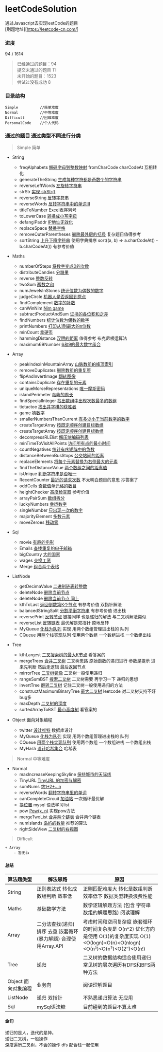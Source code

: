 # leetCodeSolution
通过Javascript去实现leetCode的题目  
[刷题地址][https://leetcode-cn.com/]  

### 进度
94 / 1614

> 已经通过的题目：94  
> 提交未通过的题目 11  
> 未开始的题目：1523  
> 尝试过没有成功 8 

### 目录结构
```
Simple          //简单难度
Normal          //中等难度
Difficult       //困难难度
PersonalCode    //个人代码
```


### 通过的题目 通过类型不同进行分类
> Simple 简单
- String
    - freqAlphabets [解码字母到整数映射](https://leetcode-cn.com/problems/decrypt-string-from-alphabet-to-integer-mapping/) fromCharCode charCodeAt 互相转化
    - generateTheString [生成每种字符都是奇数个的字符串](https://leetcode-cn.com/problems/generate-a-string-with-characters-that-have-odd-counts/)
    - reverseLeftWords [左旋转字符串](https://leetcode-cn.com/problems/zuo-xuan-zhuan-zi-fu-chuan-lcof/)
    - strStr [实现 strStr()](https://leetcode-cn.com/problems/implement-strstr/)
    - reverseString [反转字符串](https://leetcode-cn.com/problems/reverse-string/)
    - reverseWords [反转字符串中的单词Ⅲ](https://leetcode-cn.com/problems/reverse-words-in-a-string-iii/)
    - titleToNumber [Excel表序列号](https://leetcode-cn.com/problems/excel-sheet-column-number/)
    - toLowerCase [转换成小写字母](https://leetcode-cn.com/problems/to-lower-case/)
    - defangIPaddr [IP地址无效化](https://leetcode-cn.com/problems/defanging-an-ip-address/)
    - replaceSpace [替换空格](https://leetcode-cn.com/problems/ti-huan-kong-ge-lcof/)
    - removeOuterParentheses [删除最外层的括号](https://leetcode-cn.com/problems/remove-outermost-parentheses/) 复杂题目值得参考
    - sortString [上升下降字符串](https://leetcode-cn.com/problems/increasing-decreasing-string/) 使用字典排序 sort((a, b) => a.charCodeAt() - b.charCodeAt()) 有参考价值

- Maths
    - numberOfSteps [将数字变成0的次数](https://leetcode-cn.com/problems/number-of-steps-to-reduce-a-number-to-zero/)
    - distributeCandies [分糖果](https://leetcode-cn.com/problems/distribute-candies/)
    - reverse [整数反转](https://leetcode-cn.com/problems/reverse-integer/)
    - twoSum [两数之和](https://leetcode-cn.com/problems/two-sum/)
    - numJewelsInStones [统计位数为偶数的数字](https://leetcode-cn.com/problems/find-numbers-with-even-number-of-digits/)
    - judgeCircle [机器人是否返回到原点](https://leetcode-cn.com/problems/robot-return-to-origin/)
    - findComplement [数字的补数](https://leetcode-cn.com/problems/number-complement/)
    - canWinNim [Nim game](https://leetcode-cn.com/problems/nim-game/)
    - subtractProductAndSum [证书的各位积和之差](https://leetcode-cn.com/problems/subtract-the-product-and-sum-of-digits-of-an-integer/)
    - findNumbers [统计位数为偶数的数字](https://leetcode-cn.com/problems/find-numbers-with-even-number-of-digits/)
    - printNumbers [打印从1到最大的n位数](https://leetcode-cn.com/problems/da-yin-cong-1dao-zui-da-de-nwei-shu-lcof/)
    - minCount [拿硬币](https://leetcode-cn.com/problems/na-ying-bi/)
    - hammingDistance [汉明的距离](https://leetcode-cn.com/problems/hamming-distance/) 值得参考 布克尼根运算法
    - maximum69Number [6和9的最大数字组合](https://leetcode-cn.com/problems/maximum-69-number/)

- Array
     - peakIndexInMountainArray [山脉数组的峰顶索引](https://leetcode-cn.com/=problems/peak-index-in-a-mountain-array/])
     - removeDuplicates [删除数组的重复项](https://leetcode-cn.com/problems/remove-duplicates-from-sorted-array/)
     - flipAndInvertImage [翻转图像](https://leetcode-cn.com/problems/flipping-an-image/)
     - containsDuplicate [存在重复的元素](https://leetcode-cn.com/problems/contains-duplicate/)
     - uniqueMorseRepresentations [唯一摩斯密码](https://leetcode-cn.com/problems/unique-morse-code-words/)
     - islandPerimeter [岛屿的周长](https://leetcode-cn.com/problems/island-perimeter/)
     - findSpecialInteger [找出数组中出现次数最多的数组](https://leetcode-cn.com/problems/element-appearing-more-than-25-in-sorted-array/)
     - tictactoe [找出井字棋的获胜者](https://leetcode-cn.com/problems/find-winner-on-a-tic-tac-toe-game/)
     - game [猜数字](https://leetcode-cn.com/problems/guess-numbers/)
     - smallerNumbersThanCurrent [有多少小于当前数字的数字](https://leetcode-cn.com/problems/how-many-numbers-are-smaller-than-the-current-number/)
     - createTargetArray [按既定顺序创建目标数组](https://leetcode-cn.com/problems/create-target-array-in-the-given-order/)
     - createTargetArray [按既定顺序创建目标数组](https://leetcode-cn.com/problems/create-target-array-in-the-given-order/)
     - decompressRLElist [解压缩编码列表](https://leetcode-cn.com/problems/decompress-run-length-encoded-list/)
     - minTimeToVisitAllPoints [访问所有点的最小时间](https://leetcode-cn.com/problems/minimum-time-visiting-all-points/)
     - countNegatives [统计有序矩阵中的负数](https://leetcode-cn.com/problems/count-negative-numbers-in-a-sorted-matrix/)
     - distanceBetweenBusStops [公交站间的距离](https://leetcode-cn.com/problems/distance-between-bus-stops/)
     - replaceElements [将每个元素替换为右侧最大的元素](https://leetcode-cn.com/problems/replace-elements-with-greatest-element-on-right-side/)
     - findTheDistanceValue [两个数组之间的距离值](https://leetcode-cn.com/problems/find-the-distance-value-between-two-arrays/) 
     - isUnique [判断字符串是否唯一](https://leetcode-cn.com/problems/is-unique-lcci/)
     - RecentCounter [最近的请求次数](https://leetcode-cn.com/problems/number-of-recent-calls/) 不太明白题目的意思 抄答案了
     - oddCells [奇数值单元格的数目](https://leetcode-cn.com/problems/cells-with-odd-values-in-a-matrix/)
     - heightChecker [高度检查器](https://leetcode-cn.com/problems/height-checker/) 参考价值
     - arrayPairSum [数组拆分](https://leetcode-cn.com/problems/array-partition-i/)
     - luckyNumbers [幸运数字](https://leetcode-cn.com/problems/lucky-numbers-in-a-matrix/)
     - singleNumber [只出现一次的数字](https://leetcode-cn.com/problems/single-number/)
     - majorityElement [多数元素](https://leetcode-cn.com/problems/majority-element/)
     - moveZeroes [移动零](https://leetcode-cn.com/problems/move-zeroes/)

- Sql
    - movie [有趣的电影](https://leetcode-cn.com/problems/not-boring-movies/)
    - Emails [查找重复的电子邮箱](https://leetcode-cn.com/problems/duplicate-emails/)
    - bigCountry [大的国家](https://leetcode-cn.com/problems/big-countries/submissions/)
    - wages [交换工资](https://leetcode-cn.com/problems/swap-salary/)
    - Merge [组合两个表格](https://leetcode-cn.com/problems/combine-two-tables/)

- ListNode
    - getDecimaValue [二进制链表转整数](https://leetcode-cn.com/problems/convert-binary-number-in-a-linked-list-to-integer/)
    - deleteNode [删除当前节点](https://leetcode-cn.com/problems/delete-node-in-a-linked-list/)
    - deleteNode [删除当前节点 同上](https://leetcode-cn.com/problems/delete-middle-node-lcci/)
    - kthToLast [返回倒数第K个节点](https://leetcode-cn.com/problems/kth-node-from-end-of-list-lcci/) 有参考价值 双指针解法
    - balancedStringSplit [分割平衡字符串](https://leetcode-cn.com/problems/split-a-string-in-balanced-strings/) 有参考价值 进出栈
    - reversePrint [反转节点](https://leetcode-cn.com/problems/cong-wei-dao-tou-da-yin-lian-biao-lcof/) 链接同样 也是递归的解法 与二叉树解法类似
    - reverseList [反转链表](https://leetcode-cn.com/problems/fan-zhuan-lian-biao-lcof/) 最优解是双指针 原地反转
    - MyQueue [化栈为队列](https://leetcode-cn.com/problems/implement-queue-using-stacks-lcci/) 实现 用两个数组管理进出栈的 队列
    - CQueue [用两个栈实现队列](https://leetcode-cn.com/problems/yong-liang-ge-zhan-shi-xian-dui-lie-lcof/) 使用两个数组 一个数组进栈 一个数组出栈


- Tree
    - kthLargest [二叉搜索树的最大K节点](https://leetcode-cn.com/problems/er-cha-sou-suo-shu-de-di-kda-jie-dian-lcof/) 看答案的
    - mergeTrees [合并二叉树](https://leetcode-cn.com/problems/merge-two-binary-trees) 二叉树思路 原始函数的递归进行 参数是提示 进来先判断 然后走逻辑 最后返回节点
    - mirrorTree [二叉树镜像](https://leetcode-cn.com/problems/er-cha-shu-de-jing-xiang-lcof/) 二叉树一般使用递归
    - rangeSumBST [搜索二叉树](https://leetcode-cn.com/problems/range-sum-of-bst/) 二叉树需要 再学习一下 递归的思想
    - invertTree [翻转二叉树](https://leetcode-cn.com/problems/invert-binary-tree/) 记住二叉树一般使用递归的方法
    - constructMaximumBinaryTree [最大二叉树](https://leetcode-cn.com/problems/maximum-binary-tree/) leetcode 对二叉树支持不好 bug多
    - maxDepth [二叉树的深度](https://leetcode-cn.com/problems/maximum-depth-of-binary-tree/)
    - sortedArrayToBST [最小高度树](https://leetcode-cn.com/problems/minimum-height-tree-lcci/) 看答案的

- Object 面向对象编程
     - twitter [设计推特](https://leetcode-cn.com/problems/design-twitter/) 数据库设计
     - MyQueue [化栈为队列](https://leetcode-cn.com/problems/implement-queue-using-stacks-lcci/) 实现 用两个数组管理进出栈的 队列
     - CQueue [用两个栈实现队列](https://leetcode-cn.com/problems/yong-liang-ge-zhan-shi-xian-dui-lie-lcof/) 使用两个数组 一个数组进栈 一个数组出栈
     - MyHash [设计哈希集合](https://leetcode-cn.com/problems/design-hashset/) 哈希表

> Normal 中等难度

- Normal
    - maxIncreaseKeepingSkyline [保持城市的天际线](https://leetcode-cn.com/problems/max-increase-to-keep-city-skyline/)
    - TinyURL [TinyURL 的加密与解密](https://leetcode-cn.com/problems/encode-and-decode-tinyurl/)
    - sumNums [求1+2+...n](https://leetcode-cn.com/problems/qiu-12n-lcof/)
    - reverseWords [翻转字符串里的单词](https://leetcode-cn.com/problems/reverse-words-in-a-string/)
    - canCompleteCircuit [加油站](https://leetcode-cn.com/problems/gas-station/) 一次循环最优解
    - [换位置](https://leetcode-cn.com/problems/exchange-seats/) mysql 语法学习list
    - pow [Pow(x, n)](https://leetcode-cn.com/problems/powx-n/) 实现pow方法
    - mergeTwoList [合并两个链表](https://leetcode-cn.com/problems/he-bing-liang-ge-pai-xu-de-lian-biao-lcof/) 合并两个链表
    - numIslands [岛屿的数量](https://leetcode-cn.com/problems/number-of-islands/) 推荐的算法
    - rightSideView [二叉树的右视图](https://leetcode-cn.com/problems/binary-tree-right-side-view/)

> Difficult

    + Array
        - 暂无👍

#### 总结

| 算法题类型 | 解法思路 | 原因 |
| --- | --- | --- |
| String | 正则表达式 转化成数组判断 效率低 | 正则匹配难度大 转化是数组判断效率低下 数据类型转换浪费性能 |
| Maths | 基础数学方法 | 数学逻辑解题方法 (包含 字符串数组的解题思路) 阅读理解 |
| Array | 二分法查找(递归) 排序 去重 嵌套循环(暴力解题) 合理使用Array.API | 考虑时间和空间复杂度 嵌套循环的时间复杂度是 O(n^2) 优化方向是使用 O(1)的复杂度实现 O(1)<O(logn)<O(n)<O(nlogn)<O(n²)<O(n³)<O(2ⁿ)<O(n!)| |
| Tree | 递归 | 二叉树的数据结构适合使用递归 常见树的层次遍历有DFS和BFS两种方法 |
| Object 面向对象编程 | 业务向 | 阅读理解题目 |
| ListNode | 递归 双指针 | 不熟悉递归算法 无应用 |
| Sql | mySql语法糖 | 目前碰到的题目不算太难 |

#### 金句
递归的是人，迭代的是神。  
递归二叉树，一般操作  
深度遍历二叉树，不会的操作 dfs 配合栈一起使用  

